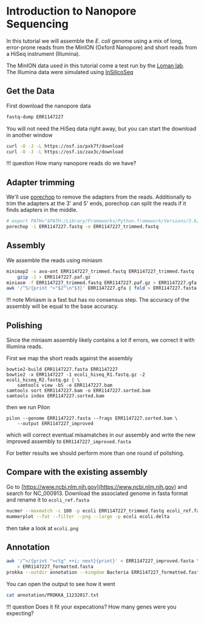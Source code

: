# Introduction to Nanopore Sequencing

In this tutorial we will assemble the *E. coli* genome using a mix of long, error-prone reads from the MinION (Oxford Nanopore) and short reads from a HiSeq instrument (Illumina).

The MinION data used in this tutorial come a test run by the [Loman lab](http://lab.loman.net/2015/09/24/first-sqk-map-006-experiment/).    
The Illumina data were simulated using [InSilicoSeq](https://github.com/HadrienG/InSilicoSeq)

## Get the Data

First download the nanopore data

```bash
fastq-dump ERR1147227
```

You will not need the HiSeq data right away, but you can start the download in another window

```bash
curl -O -J -L https://osf.io/pxk7f/download
curl -O -J -L https://osf.io/zax3c/download
```

!!! question
    How many nanopore reads do we have?

## Adapter trimming

We'll use [porechop](https://github.com/rrwick/Porechop) to remove the adapters from the reads.
Additionally to trim the adapters at the 3' and 5' ends, porechop can split the reads if it finds adapters in the middle.

```bash
# export PATH="$PATH:/Library/Frameworks/Python.framework/Versions/3.6/bin"
porechop -i ERR1147227.fastq -o ERR1147227_trimmed.fastq
```

## Assembly

We assemble the reads using miniasm

```bash
minimap2 -x ava-ont ERR1147227_trimmed.fastq ERR1147227_trimmed.fastq | \
    gzip -1 > ERR1147227.paf.gz
miniasm -f ERR1147227_trimmed.fastq ERR1147227.paf.gz > ERR1147227.gfa
awk '/^S/{print ">"$2"\n"$3}' ERR1147227.gfa | fold > ERR1147227.fasta
```

!!! note
    Miniasm is a fast but has no consensus step.
    The accuracy of the assembly will be equal to the base accuracy.

## Polishing

Since the miniasm assembly likely contains a lot if errors, we correct it with  Illumina reads.

First we map the short reads against the assembly

```
bowtie2-build ERR1147227.fasta ERR1147227
bowtie2 -x ERR1147227 -1 ecoli_hiseq_R1.fastq.gz -2 ecoli_hiseq_R2.fastq.gz | \
    samtools view -bS -o ERR1147227.bam
samtools sort ERR1147227.bam -o ERR1147227.sorted.bam
samtools index ERR1147227.sorted.bam
```

then we run Pilon

```
pilon --genome ERR1147227.fasta --frags ERR1147227.sorted.bam \
    --output ERR1147227_improved
```

which will correct eventual misamatches in our assembly and write the new improved assembly to `ERR1147227_improved.fasta`

For better results we should perform more than one round of polishing.

## Compare with the existing assembly

Go to [https://www.ncbi.nlm.nih.gov](https://www.ncbi.nlm.nih.gov) and search for NC_000913.
Download the associated genome in fasta format and rename it to `ecoli_ref.fasta`

```bash
nucmer --maxmatch -c 100 -p ecoli ERR1147227_trimmed.fastq ecoli_ref.fasta
mummerplot --fat --filter --png --large -p ecoli ecoli.delta
```

then take a look at `ecoli.png`

## Annotation

```bash
awk '/^>/{print ">ctg" ++i; next}{print}' < ERR1147227_improved.fasta \
    > ERR1147227_formatted.fasta
prokka --outdir annotation --kingdom Bacteria ERR1147227_formatted.fasta
```

You can open the output to see how it went

```bash
cat annotation/PROKKA_11232017.txt
```

!!! question
    Does it fit your expecations? How many genes were you expecting?
